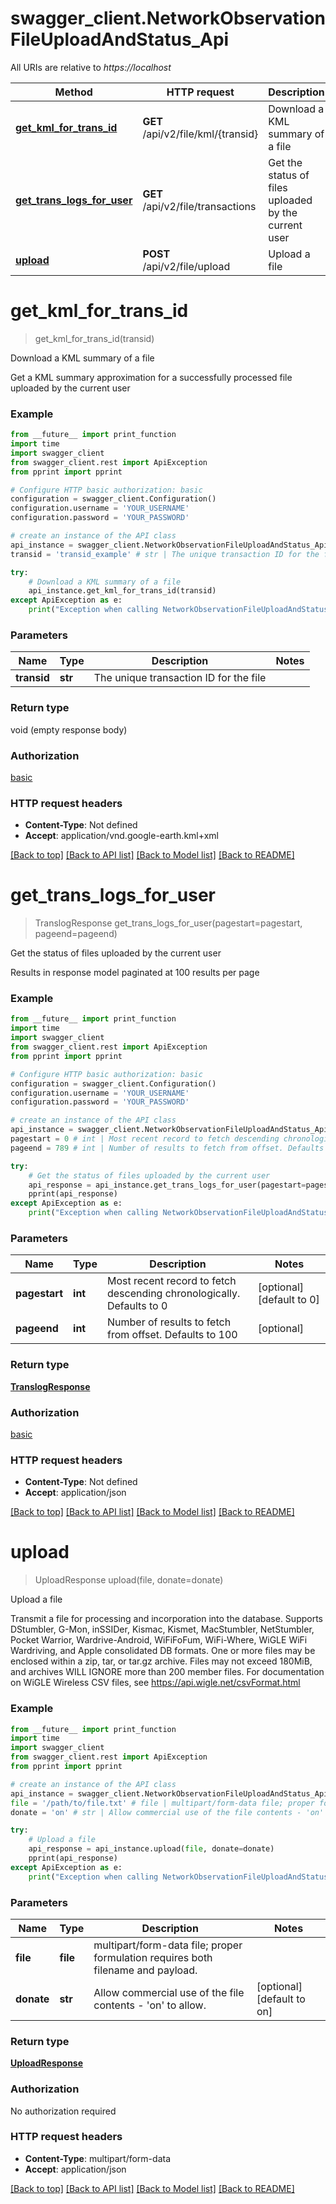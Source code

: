 # swagger_client.NetworkObservationFileUploadAndStatus_Api

All URIs are relative to *https://localhost*

Method | HTTP request | Description
------------- | ------------- | -------------
[**get_kml_for_trans_id**](NetworkObservationFileUploadAndStatus_Api.md#get_kml_for_trans_id) | **GET** /api/v2/file/kml/{transid} | Download a KML summary of a file
[**get_trans_logs_for_user**](NetworkObservationFileUploadAndStatus_Api.md#get_trans_logs_for_user) | **GET** /api/v2/file/transactions | Get the status of files uploaded by the current user
[**upload**](NetworkObservationFileUploadAndStatus_Api.md#upload) | **POST** /api/v2/file/upload | Upload a file


# **get_kml_for_trans_id**
> get_kml_for_trans_id(transid)

Download a KML summary of a file

Get a KML summary approximation for a successfully processed file uploaded by the current user

### Example
```python
from __future__ import print_function
import time
import swagger_client
from swagger_client.rest import ApiException
from pprint import pprint

# Configure HTTP basic authorization: basic
configuration = swagger_client.Configuration()
configuration.username = 'YOUR_USERNAME'
configuration.password = 'YOUR_PASSWORD'

# create an instance of the API class
api_instance = swagger_client.NetworkObservationFileUploadAndStatus_Api(swagger_client.ApiClient(configuration))
transid = 'transid_example' # str | The unique transaction ID for the file

try:
    # Download a KML summary of a file
    api_instance.get_kml_for_trans_id(transid)
except ApiException as e:
    print("Exception when calling NetworkObservationFileUploadAndStatus_Api->get_kml_for_trans_id: %s\n" % e)
```

### Parameters

Name | Type | Description  | Notes
------------- | ------------- | ------------- | -------------
 **transid** | **str**| The unique transaction ID for the file | 

### Return type

void (empty response body)

### Authorization

[basic](../README.md#basic)

### HTTP request headers

 - **Content-Type**: Not defined
 - **Accept**: application/vnd.google-earth.kml+xml

[[Back to top]](#) [[Back to API list]](../README.md#documentation-for-api-endpoints) [[Back to Model list]](../README.md#documentation-for-models) [[Back to README]](../README.md)

# **get_trans_logs_for_user**
> TranslogResponse get_trans_logs_for_user(pagestart=pagestart, pageend=pageend)

Get the status of files uploaded by the current user

Results in response model paginated at 100 results per page

### Example
```python
from __future__ import print_function
import time
import swagger_client
from swagger_client.rest import ApiException
from pprint import pprint

# Configure HTTP basic authorization: basic
configuration = swagger_client.Configuration()
configuration.username = 'YOUR_USERNAME'
configuration.password = 'YOUR_PASSWORD'

# create an instance of the API class
api_instance = swagger_client.NetworkObservationFileUploadAndStatus_Api(swagger_client.ApiClient(configuration))
pagestart = 0 # int | Most recent record to fetch descending chronologically. Defaults to 0 (optional) (default to 0)
pageend = 789 # int | Number of results to fetch from offset. Defaults to 100 (optional)

try:
    # Get the status of files uploaded by the current user
    api_response = api_instance.get_trans_logs_for_user(pagestart=pagestart, pageend=pageend)
    pprint(api_response)
except ApiException as e:
    print("Exception when calling NetworkObservationFileUploadAndStatus_Api->get_trans_logs_for_user: %s\n" % e)
```

### Parameters

Name | Type | Description  | Notes
------------- | ------------- | ------------- | -------------
 **pagestart** | **int**| Most recent record to fetch descending chronologically. Defaults to 0 | [optional] [default to 0]
 **pageend** | **int**| Number of results to fetch from offset. Defaults to 100 | [optional] 

### Return type

[**TranslogResponse**](TranslogResponse.md)

### Authorization

[basic](../README.md#basic)

### HTTP request headers

 - **Content-Type**: Not defined
 - **Accept**: application/json

[[Back to top]](#) [[Back to API list]](../README.md#documentation-for-api-endpoints) [[Back to Model list]](../README.md#documentation-for-models) [[Back to README]](../README.md)

# **upload**
> UploadResponse upload(file, donate=donate)

Upload a file

Transmit a file for processing and incorporation into the database. Supports DStumbler, G-Mon, inSSIDer, Kismac, Kismet, MacStumbler, NetStumbler, Pocket Warrior, Wardrive-Android, WiFiFoFum, WiFi-Where, WiGLE WiFi Wardriving, and Apple consolidated DB formats. One or more files may be enclosed within a zip, tar, or tar.gz archive. Files may not exceed 180MiB, and archives WILL IGNORE more than 200 member files. For documentation on WiGLE Wireless CSV files, see https://api.wigle.net/csvFormat.html

### Example
```python
from __future__ import print_function
import time
import swagger_client
from swagger_client.rest import ApiException
from pprint import pprint

# create an instance of the API class
api_instance = swagger_client.NetworkObservationFileUploadAndStatus_Api()
file = '/path/to/file.txt' # file | multipart/form-data file; proper formulation requires both filename and payload.
donate = 'on' # str | Allow commercial use of the file contents - 'on' to allow. (optional) (default to on)

try:
    # Upload a file
    api_response = api_instance.upload(file, donate=donate)
    pprint(api_response)
except ApiException as e:
    print("Exception when calling NetworkObservationFileUploadAndStatus_Api->upload: %s\n" % e)
```

### Parameters

Name | Type | Description  | Notes
------------- | ------------- | ------------- | -------------
 **file** | **file**| multipart/form-data file; proper formulation requires both filename and payload. | 
 **donate** | **str**| Allow commercial use of the file contents - &#39;on&#39; to allow. | [optional] [default to on]

### Return type

[**UploadResponse**](UploadResponse.md)

### Authorization

No authorization required

### HTTP request headers

 - **Content-Type**: multipart/form-data
 - **Accept**: application/json

[[Back to top]](#) [[Back to API list]](../README.md#documentation-for-api-endpoints) [[Back to Model list]](../README.md#documentation-for-models) [[Back to README]](../README.md)

